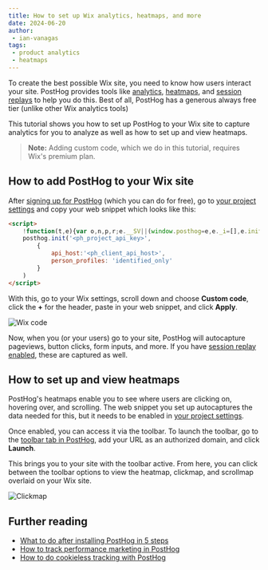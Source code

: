 ```yaml
---
title: How to set up Wix analytics, heatmaps, and more
date: 2024-06-20
author:
 - ian-vanagas
tags:
 - product analytics
 - heatmaps
---
```


To create the best possible Wix site, you need to know how users interact your site. PostHog provides tools like [analytics](/web-analytics), [heatmaps](/docs/toolbar/heatmaps), and [session replays](/session-replay) to help you do this. Best of all, PostHog has a generous always free tier (unlike other Wix analytics tools)

This tutorial shows you how to set up PostHog to your Wix site to capture analytics for you to analyze as well as how to set up and view heatmaps.

> **Note:** Adding custom code, which we do in this tutorial, requires Wix's premium plan.

## How to add PostHog to your Wix site

After [signing up for PostHog](https://us.posthog.com/signup) (which you can do for free), go to [your project settings](https://us.posthog.com/settings/project#snippet) and copy your web snippet which looks like this:

```html
<script>
    !function(t,e){var o,n,p,r;e.__SV||(window.posthog=e,e._i=[],e.init=function(i,s,a){function g(t,e){var o=e.split(".");2==o.length&&(t=t[o[0]],e=o[1]),t[e]=function(){t.push([e].concat(Array.prototype.slice.call(arguments,0)))}}(p=t.createElement("script")).type="text/javascript",p.async=!0,p.src=s.api_host.replace(".i.posthog.com","-assets.i.posthog.com")+"/static/array.js",(r=t.getElementsByTagName("script")[0]).parentNode.insertBefore(p,r);var u=e;for(void 0!==a?u=e[a]=[]:a="posthog",u.people=u.people||[],u.toString=function(t){var e="posthog";return"posthog"!==a&&(e+="."+a),t||(e+=" (stub)"),e},u.people.toString=function(){return u.toString(1)+".people (stub)"},o="capture identify alias people.set people.set_once set_config register register_once unregister opt_out_capturing has_opted_out_capturing opt_in_capturing reset isFeatureEnabled onFeatureFlags getFeatureFlag getFeatureFlagPayload reloadFeatureFlags group updateEarlyAccessFeatureEnrollment getEarlyAccessFeatures getActiveMatchingSurveys getSurveys onSessionId".split(" "),n=0;n<o.length;n++)g(u,o[n]);e._i.push([i,s,a])},e.__SV=1)}(document,window.posthog||[]);
    posthog.init('<ph_project_api_key>',
        {
            api_host:'<ph_client_api_host>', 
            person_profiles: 'identified_only'
        }
    )
</script>
```

With this, go to your Wix settings, scroll down and choose **Custom code**, click the **+** for the header, paste in your web snippet, and click **Apply**. 

![Wix code](https://res.cloudinary.com/dmukukwp6/image/upload/wix_code_2683d43eca.png)

Now, when you (or your users) go to your site, PostHog will autocapture pageviews, button clicks, form inputs, and more. If you have [session replay enabled](https://us.posthog.com/settings/project-replay), these are captured as well.

<ProductScreenshot
  imageLight="https://res.cloudinary.com/dmukukwp6/image/upload/events_light_9e508d52dc.png" 
  imageDark="https://res.cloudinary.com/dmukukwp6/image/upload/events_dark_b5c5f10c03.png" 
  alt="Analytics" 
  classes="rounded"
/>

## How to set up and view heatmaps

PostHog's heatmaps enable you to see where users are clicking on, hovering over, and scrolling. The web snippet you set up autocaptures the data needed for this, but it needs to be enabled in [your project settings](https://us.posthog.com/settings/project-autocapture#heatmaps).

Once enabled, you can access it via the toolbar. To launch the toolbar, go to the [toolbar tab in PostHog](https://us.posthog.com/toolbar), add your URL as an authorized domain, and click **Launch**.

<ProductScreenshot
  imageLight="https://res.cloudinary.com/dmukukwp6/image/upload/toolbar_light_409ad2b09f.png" 
  imageDark="https://res.cloudinary.com/dmukukwp6/image/upload/toolbar_dark_5edad5ff33.png" 
  alt="Toolbar" 
  classes="rounded"
/>

This brings you to your site with the toolbar active. From here, you can click between the toolbar options to view the heatmap, clickmap, and scrollmap overlaid on your Wix site.

![Clickmap](https://res.cloudinary.com/dmukukwp6/image/upload/wix_ad6d43dbc1.png)

## Further reading

- [What to do after installing PostHog in 5 steps](/tutorials/next-steps-after-installing)
- [How to track performance marketing in PostHog](/tutorials/performance-marketing)
- [How to do cookieless tracking with PostHog](/tutorials/cookieless-tracking)